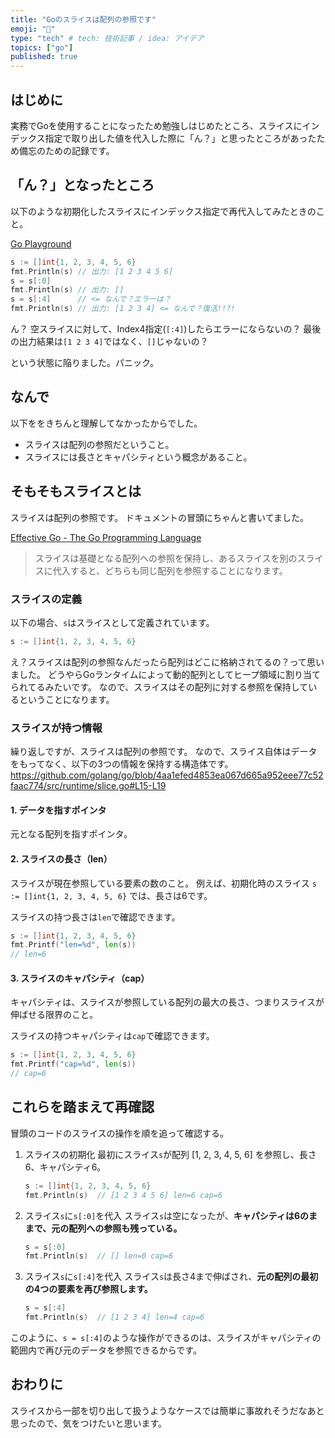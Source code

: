 ```yaml
---
title: "Goのスライスは配列の参照です"
emoji: "🔪"
type: "tech" # tech: 技術記事 / idea: アイデア
topics: ["go"]
published: true
---
```


## はじめに

実務でGoを使用することになったため勉強しはじめたところ、スライスにインデックス指定で取り出した値を代入した際に「ん？」と思ったところがあったため備忘のための記録です。

## 「ん？」となったところ

以下のような初期化したスライスにインデックス指定で再代入してみたときのこと。

[Go Playground](https://go.dev/play/p/J4j09rN7BAm)
```go
s := []int{1, 2, 3, 4, 5, 6}
fmt.Println(s) // 出力: [1 2 3 4 5 6]
s = s[:0]
fmt.Println(s) // 出力: []
s = s[:4]      // <= なんで？エラーは？
fmt.Println(s) // 出力: [1 2 3 4] <= なんで？復活!!?!
```

ん？ 
空スライスに対して、Index4指定(`[:4]`)したらエラーにならないの？
最後の出力結果は`[1 2 3 4]`ではなく、`[]`じゃないの？

という状態に陥りました。パニック。

## なんで

以下ををきちんと理解してなかったからでした。
- スライスは配列の参照だということ。
- スライスには長さとキャパシティという概念があること。

## そもそもスライスとは

スライスは配列の参照です。
ドキュメントの冒頭にちゃんと書いてました。

[Effective Go - The Go Programming Language](https://go.dev/doc/effective_go#slices)
> スライスは基礎となる配列への参照を保持し、あるスライスを別のスライスに代入すると、どちらも同じ配列を参照することになります。

### スライスの定義

以下の場合、`s`はスライスとして定義されています。

```go
s := []int{1, 2, 3, 4, 5, 6}
```

え？スライスは配列の参照なんだったら配列はどこに格納されてるの？って思いました。
どうやらGoランタイムによって動的配列としてヒープ領域に割り当てられてるみたいです。
なので、スライスはその配列に対する参照を保持しているということになります。

### スライスが持つ情報

繰り返しですが、スライスは配列の参照です。
なので、スライス自体はデータをもってなく、以下の3つの情報を保持する構造体です。
https://github.com/golang/go/blob/4aa1efed4853ea067d665a952eee77c52faac774/src/runtime/slice.go#L15-L19

#### 1. データを指すポインタ

元となる配列を指すポインタ。

#### 2. スライスの長さ（len）

スライスが現在参照している要素の数のこと。
例えば、初期化時のスライス `s := []int{1, 2, 3, 4, 5, 6}` では、長さは6です。

スライスの持つ長さは`len`で確認できます。

```go
s := []int{1, 2, 3, 4, 5, 6}
fmt.Printf("len=%d", len(s))
// len=6
```

#### 3. スライスのキャパシティ（cap）

キャパシティは、スライスが参照している配列の最大の長さ、つまりスライスが伸ばせる限界のこと。

スライスの持つキャパシティは`cap`で確認できます。

```go
s := []int{1, 2, 3, 4, 5, 6}
fmt.Printf("cap=%d", len(s))
// cap=6
```

## これらを踏まえて再確認

冒頭のコードのスライスの操作を順を追って確認する。

1. スライスの初期化
    最初にスライス`s`が配列 [1, 2, 3, 4, 5, 6] を参照し、長さ6、キャパシティ6。
    ```go
    s := []int{1, 2, 3, 4, 5, 6}
    fmt.Println(s)  // [1 2 3 4 5 6] len=6 cap=6
    ```
2. スライス`s`に`s[:0]`を代入
    スライス`s`は空になったが、**キャパシティは6のままで、元の配列への参照も残っている。**
    ```go
    s = s[:0]
    fmt.Println(s)  // [] len=0 cap=6
    ```
3. スライス`s`に`s[:4]`を代入
    スライス`s`は長さ4まで伸ばされ、**元の配列の最初の4つの要素を再び参照します。**
    ```go
    s = s[:4]
    fmt.Println(s)  // [1 2 3 4] len=4 cap=6
    ```

このように、`s = s[:4]`のような操作ができるのは、スライスがキャパシティの範囲内で再び元のデータを参照できるからです。

## おわりに

スライスから一部を切り出して扱うようなケースでは簡単に事故れそうだなあと思ったので、気をつけたいと思います。
